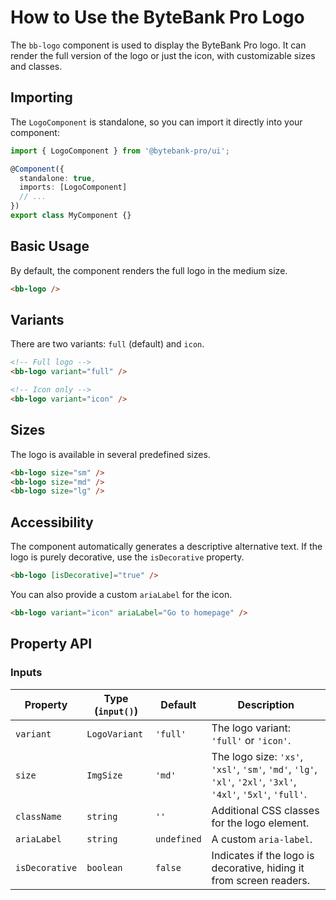 # How to Use the ByteBank Pro Logo

The `bb-logo` component is used to display the ByteBank Pro logo. It can render the full version of the logo or just the icon, with customizable sizes and classes.

## Importing

The `LogoComponent` is standalone, so you can import it directly into your component:

```typescript
import { LogoComponent } from '@bytebank-pro/ui';

@Component({
  standalone: true,
  imports: [LogoComponent]
  // ...
})
export class MyComponent {}
```

## Basic Usage

By default, the component renders the full logo in the medium size.

```html
<bb-logo />
```

## Variants

There are two variants: `full` (default) and `icon`.

```html
<!-- Full logo -->
<bb-logo variant="full" />

<!-- Icon only -->
<bb-logo variant="icon" />
```

## Sizes

The logo is available in several predefined sizes.

```html
<bb-logo size="sm" />
<bb-logo size="md" />
<bb-logo size="lg" />
```

## Accessibility

The component automatically generates a descriptive alternative text. If the logo is purely decorative, use the `isDecorative` property.

```html
<bb-logo [isDecorative]="true" />
```

You can also provide a custom `ariaLabel` for the icon.

```html
<bb-logo variant="icon" ariaLabel="Go to homepage" />
```

## Property API

### Inputs

| Property       | Type (`input()`) | Default     | Description                                                                                                   |
| -------------- | ---------------- | ----------- | ------------------------------------------------------------------------------------------------------------- |
| `variant`      | `LogoVariant`    | `'full'`    | The logo variant: `'full'` or `'icon'`.                                                                       |
| `size`         | `ImgSize`        | `'md'`      | The logo size: `'xs'`, `'xsl'`, `'sm'`, `'md'`, `'lg'`, `'xl'`, `'2xl'`, `'3xl'`, `'4xl'`, `'5xl'`, `'full'`. |
| `className`    | `string`         | `''`        | Additional CSS classes for the logo element.                                                                  |
| `ariaLabel`    | `string`         | `undefined` | A custom `aria-label`.                                                                                        |
| `isDecorative` | `boolean`        | `false`     | Indicates if the logo is decorative, hiding it from screen readers.                                           |
